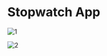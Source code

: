 # Stopwatch App

![1](https://github.com/user-attachments/assets/f50c82fb-628d-480b-b307-baef2e0d1288)

![2](https://github.com/user-attachments/assets/395d7758-5541-4c14-b614-0a680692f621)
